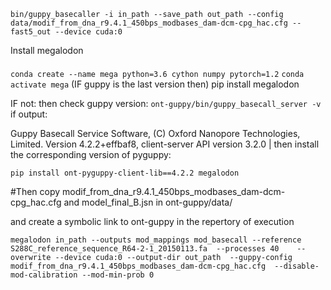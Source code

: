  `bin/guppy_basecaller -i in_path --save_path out_path --config data/modif_from_dna_r9.4.1_450bps_modbases_dam-dcm-cpg_hac.cfg --fast5_out --device cuda:0`
 
Install megalodon
####
`conda create --name mega python=3.6 cython numpy pytorch=1.2`
`conda activate mega`
(IF guppy is the last version then)
pip install  megalodon

IF not:
then check guppy version:
`ont-guppy/bin/guppy_basecall_server -v`
if output:

Guppy Basecall Service Software, (C) Oxford Nanopore Technologies, Limited. Version 4.2.2+effbaf8, client-server API version 3.2.0
                                                                                      |
then install the corresponding version of pyguppy:

`pip install ont-pyguppy-client-lib==4.2.2 megalodon`


#Then copy  modif_from_dna_r9.4.1_450bps_modbases_dam-dcm-cpg_hac.cfg and model_final_B.jsn in ont-guppy/data/

and create a symbolic link to ont-guppy in the repertory of execution


`megalodon in_path --outputs mod_mappings mod_basecall --reference S288C_reference_sequence_R64-2-1_20150113.fa  --processes 40    --overwrite --device cuda:0 --output-dir out_path  --guppy-config modif_from_dna_r9.4.1_450bps_modbases_dam-dcm-cpg_hac.cfg  --disable-mod-calibration --mod-min-prob 0`